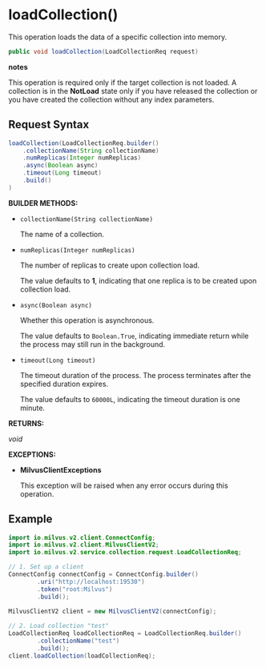 # loadCollection()

This operation loads the data of a specific collection into memory.

```java
public void loadCollection(LoadCollectionReq request)
```

<div class="admonition note">

<p><b>notes</b></p>

<p>This operation is required only if the target collection is not loaded. A collection is in the <strong>NotLoad</strong> state only if you have released the collection or you have created the collection without any index parameters.</p>

</div>

## Request Syntax

```java
loadCollection(LoadCollectionReq.builder()
    .collectionName(String collectionName)
    .numReplicas(Integer numReplicas)
    .async(Boolean async)
    .timeout(Long timeout)
    .build()
)
```

**BUILDER METHODS:**

- `collectionName(String collectionName)`

    The name of a collection.

- `numReplicas(Integer numReplicas)`

    The number of replicas to create upon collection load.

    The value defaults to **1**, indicating that one replica is to be created upon collection load.

- `async(Boolean async)`

    Whether this operation is asynchronous.

    The value defaults to `Boolean.True`, indicating immediate return while the process may still run in the background.

- `timeout(Long timeout)`

    The timeout duration of the process. The process terminates after the specified duration expires.

    The value defaults to `60000L`, indicating the timeout duration is one minute.

**RETURNS:**

*void*

**EXCEPTIONS:**

- **MilvusClientExceptions**

    This exception will be raised when any error occurs during this operation.

## Example

```java
import io.milvus.v2.client.ConnectConfig;
import io.milvus.v2.client.MilvusClientV2;
import io.milvus.v2.service.collection.request.LoadCollectionReq;

// 1. Set up a client
ConnectConfig connectConfig = ConnectConfig.builder()
        .uri("http://localhost:19530")
        .token("root:Milvus")
        .build();
        
MilvusClientV2 client = new MilvusClientV2(connectConfig);

// 2. Load collection "test"
LoadCollectionReq loadCollectionReq = LoadCollectionReq.builder()
        .collectionName("test")
        .build();
client.loadCollection(loadCollectionReq);
```

